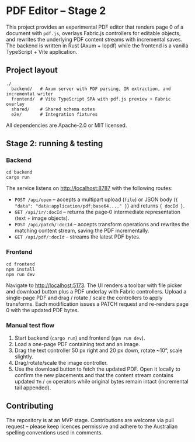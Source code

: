 # PDF Editor – Stage 2

This project provides an experimental PDF editor that renders page 0 of a document with `pdf.js`, overlays Fabric.js controllers for editable objects, and rewrites the underlying PDF content streams with incremental saves. The backend is written in Rust (Axum + lopdf) while the frontend is a vanilla TypeScript + Vite application.

## Project layout

```
./
  backend/   # Axum server with PDF parsing, IR extraction, and incremental writer
  frontend/  # Vite TypeScript SPA with pdf.js preview + Fabric overlay
  shared/    # Shared schema notes
  e2e/       # Integration fixtures
```

All dependencies are Apache-2.0 or MIT licensed.

## Stage 2: running & testing

### Backend

```
cd backend
cargo run
```

The service listens on <http://localhost:8787> with the following routes:

* `POST /api/open` – accepts a multipart upload (`file`) or JSON body (`{ "data": "data:application/pdf;base64,..." }`) and returns `{ docId }`.
* `GET /api/ir/:docId` – returns the page‑0 intermediate representation (text + image objects).
* `POST /api/patch/:docId` – accepts transform operations and rewrites the matching content stream, saving the PDF incrementally.
* `GET /api/pdf/:docId` – streams the latest PDF bytes.

### Frontend

```
cd frontend
npm install
npm run dev
```

Navigate to <http://localhost:5173>. The UI renders a toolbar with file picker and download button plus a PDF underlay with Fabric controllers. Upload a single-page PDF and drag / rotate / scale the controllers to apply transforms. Each modification issues a PATCH request and re-renders page 0 with the updated PDF bytes.

### Manual test flow

1. Start backend (`cargo run`) and frontend (`npm run dev`).
2. Load a one-page PDF containing text and an image.
3. Drag the text controller 50 px right and 20 px down, rotate ~10°, scale slightly.
4. Drag/rotate/scale the image controller.
5. Use the download button to fetch the updated PDF. Open it locally to confirm the new placements and that the content stream contains updated `Tm` / `cm` operators while original bytes remain intact (incremental tail appended).

## Contributing

The repository is at an MVP stage. Contributions are welcome via pull request – please keep licences permissive and adhere to the Australian spelling conventions used in comments.
